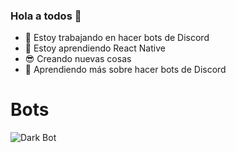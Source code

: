 ### Hola a todos 👋


- 🔭 Estoy trabajando en hacer bots de Discord
- 🌱 Estoy aprendiendo React Native
- 😎 Creando nuevas cosas
- 🤖 Aprendiendo más sobre hacer bots de Discord


# Bots
<img src="https://images-ext-2.discordapp.net/external/3vfkjq7olBlmXwstCBszDj1QwXWGkhZJATSHtzAvOgc/%3Fsize%3D1024/https/cdn.discordapp.com/avatars/899466667552309269/1b9b0c06b9079acb7d36b0b14e0aa823.webp?width=1020&height=1020" alt="Dark Bot">

